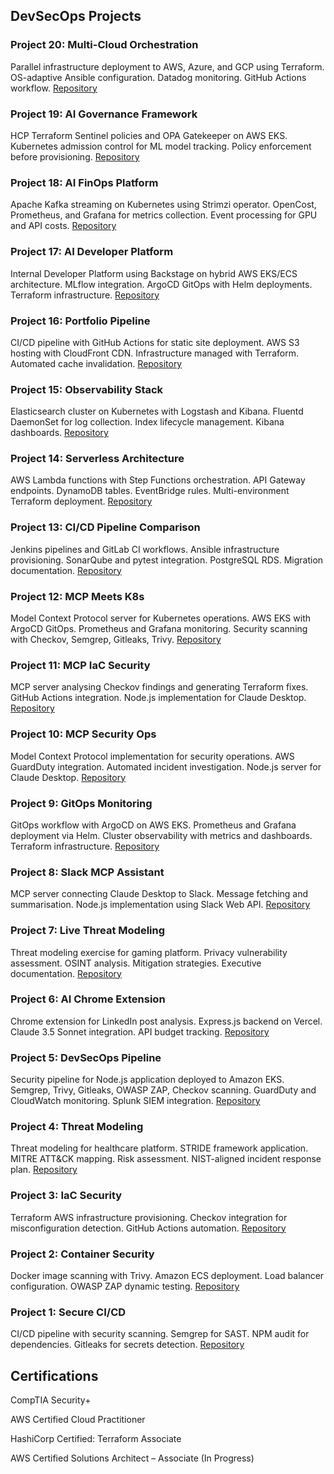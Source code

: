## DevSecOps Projects

### Project 20: Multi-Cloud Orchestration
Parallel infrastructure deployment to AWS, Azure, and GCP using Terraform. OS-adaptive Ansible configuration. Datadog monitoring. GitHub Actions workflow.
[Repository](https://github.com/nfroze/Project-20-CloudGuard-Multi-Cloud-Orchestration)

### Project 19: AI Governance Framework
HCP Terraform Sentinel policies and OPA Gatekeeper on AWS EKS. Kubernetes admission control for ML model tracking. Policy enforcement before provisioning.
[Repository](https://github.com/nfroze/Project-19-AI-Governance-Framework)

### Project 18: AI FinOps Platform
Apache Kafka streaming on Kubernetes using Strimzi operator. OpenCost, Prometheus, and Grafana for metrics collection. Event processing for GPU and API costs.
[Repository](https://github.com/nfroze/Project-18-AI-FinOps-Platform)

### Project 17: AI Developer Platform
Internal Developer Platform using Backstage on hybrid AWS EKS/ECS architecture. MLflow integration. ArgoCD GitOps with Helm deployments. Terraform infrastructure.
[Repository](https://github.com/nfroze/Project-17-AI-Developer-Platform)

### Project 16: Portfolio Pipeline
CI/CD pipeline with GitHub Actions for static site deployment. AWS S3 hosting with CloudFront CDN. Infrastructure managed with Terraform. Automated cache invalidation.
[Repository](https://github.com/nfroze/Project-16-Portfolio-Pipeline)

### Project 15: Observability Stack
Elasticsearch cluster on Kubernetes with Logstash and Kibana. Fluentd DaemonSet for log collection. Index lifecycle management. Kibana dashboards.
[Repository](https://github.com/nfroze/Project-15-Observability-Stack)

### Project 14: Serverless Architecture
AWS Lambda functions with Step Functions orchestration. API Gateway endpoints. DynamoDB tables. EventBridge rules. Multi-environment Terraform deployment.
[Repository](https://github.com/nfroze/Project-14-Serverless-Architecture)

### Project 13: CI/CD Pipeline Comparison
Jenkins pipelines and GitLab CI workflows. Ansible infrastructure provisioning. SonarQube and pytest integration. PostgreSQL RDS. Migration documentation.
[Repository](https://github.com/nfroze/Project-13-CI-CD-Pipeline-Comparison)

### Project 12: MCP Meets K8s
Model Context Protocol server for Kubernetes operations. AWS EKS with ArgoCD GitOps. Prometheus and Grafana monitoring. Security scanning with Checkov, Semgrep, Gitleaks, Trivy.
[Repository](https://github.com/nfroze/Project-12-MCP-Meets-K8s)

### Project 11: MCP IaC Security
MCP server analysing Checkov findings and generating Terraform fixes. GitHub Actions integration. Node.js implementation for Claude Desktop.
[Repository](https://github.com/nfroze/Project-11-MCP-Powered-IaC-Security-Remediation)

### Project 10: MCP Security Ops
Model Context Protocol implementation for security operations. AWS GuardDuty integration. Automated incident investigation. Node.js server for Claude Desktop.
[Repository](https://github.com/nfroze/Project-10-MCP-Security-Incident-Response-System)

### Project 9: GitOps Monitoring
GitOps workflow with ArgoCD on AWS EKS. Prometheus and Grafana deployment via Helm. Cluster observability with metrics and dashboards. Terraform infrastructure.
[Repository](https://github.com/nfroze/Project-9-GitOps-ArgoCD-Monitoring)

### Project 8: Slack MCP Assistant
MCP server connecting Claude Desktop to Slack. Message fetching and summarisation. Node.js implementation using Slack Web API.
[Repository](https://github.com/nfroze/Project-8-Slack-MCP-Assistant)

### Project 7: Live Threat Modeling
Threat modeling exercise for gaming platform. Privacy vulnerability assessment. OSINT analysis. Mitigation strategies. Executive documentation.
[Repository](https://github.com/nfroze/Project-7-Gaming-Platform-Threat-Modeling-Exercise)

### Project 6: AI Chrome Extension
Chrome extension for LinkedIn post analysis. Express.js backend on Vercel. Claude 3.5 Sonnet integration. API budget tracking.
[Repository](https://github.com/nfroze/Project-6-Full-Stack-Chrome-Extension-with-AI-Integration)

### Project 5: DevSecOps Pipeline
Security pipeline for Node.js application deployed to Amazon EKS. Semgrep, Trivy, Gitleaks, OWASP ZAP, Checkov scanning. GuardDuty and CloudWatch monitoring. Splunk SIEM integration.
[Repository](https://github.com/nfroze/Project-5-End-to-End-DevSecOps-Transformation)

### Project 4: Threat Modeling
Threat modeling for healthcare platform. STRIDE framework application. MITRE ATT&CK mapping. Risk assessment. NIST-aligned incident response plan.
[Repository](https://github.com/nfroze/Project-4-Threat-Modeling-Incident-Response)

### Project 3: IaC Security
Terraform AWS infrastructure provisioning. Checkov integration for misconfiguration detection. GitHub Actions automation.
[Repository](https://github.com/nfroze/Project-3-Infrastructure-as-Code-IaC-Security)

### Project 2: Container Security
Docker image scanning with Trivy. Amazon ECS deployment. Load balancer configuration. OWASP ZAP dynamic testing.
[Repository](https://github.com/nfroze/Project-2-Image-and-Runtime-Application-Security)

### Project 1: Secure CI/CD
CI/CD pipeline with security scanning. Semgrep for SAST. NPM audit for dependencies. Gitleaks for secrets detection.
[Repository](https://github.com/nfroze/Project-1-CI-CD-Pipeline-Security)

## Certifications

CompTIA Security+

AWS Certified Cloud Practitioner

HashiCorp Certified: Terraform Associate

AWS Certified Solutions Architect – Associate (In Progress)